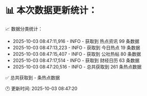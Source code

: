 📊 本次数据更新统计：
==========================

📈 数据分类统计：
- 2025-10-03 08:47:11,916 - INFO - 获取到 热点资讯 99 条数据
- 2025-10-03 08:47:13,223 - INFO - 获取到 今日热点 19 条数据
- 2025-10-03 08:47:15,407 - INFO - 获取到 公社热帖 80 条数据
- 2025-10-03 08:47:17,514 - INFO - 获取到 财经日历 63 条数据
- 2025-10-03 08:47:20,516 - INFO - 总共获取到 261 条热点数据

✅ 总共获取到 - 条热点数据

🕐 更新时间: 2025-10-03 08:47:20
